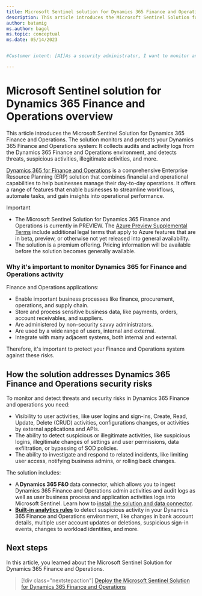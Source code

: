 ```yaml
---
title: Microsoft Sentinel solution for Dynamics 365 Finance and Operations overview
description: This article introduces the Microsoft Sentinel Solution for Dynamics 365 Finance and Operations.
author: batamig
ms.author: bagol
ms.topic: conceptual
ms.date: 05/14/2023


#Customer intent: [AI]As a security administrator, I want to monitor and protect Dynamics 365 Finance and Operations so that I can detect and respond to threats and suspicious activities effectively.

---
```


# Microsoft Sentinel solution for Dynamics 365 Finance and Operations overview

This article introduces the Microsoft Sentinel Solution for Dynamics 365 Finance and Operations. The solution monitors and protects your Dynamics 365 Finance and Operations system: It collects audits and activity logs from the Dynamics 365 Finance and Operations environment, and detects threats, suspicious activities, illegitimate activities, and more.

[Dynamics 365 for Finance and Operations](/dynamics365/finance) is a comprehensive Enterprise Resource Planning (ERP) solution that combines financial and operational capabilities to help businesses manage their day-to-day operations. It offers a range of features that enable businesses to streamline workflows, automate tasks, and gain insights into operational performance.

> [!IMPORTANT]
> - The Microsoft Sentinel Solution for Dynamics 365 Finance and Operations is currently in PREVIEW. The [Azure Preview Supplemental Terms](https://azure.microsoft.com/support/legal/preview-supplemental-terms/) include additional legal terms that apply to Azure features that are in beta, preview, or otherwise not yet released into general availability.
> - The solution is a premium offering. Pricing information will be available before the solution becomes generally available.

### Why it's important to monitor Dynamics 365 for Finance and Operations activity

Finance and Operations applications:

- Enable important business processes like finance, procurement, operations, and supply chain.
- Store and process sensitive business data, like payments, orders, account receivables, and suppliers.​
- Are administered by non-security savvy administrators.
- Are used by a wide range of users, internal and external​.
- Integrate with many adjacent systems, both internal and external​.

Therefore, it's important to protect your Finance and Operations system against these risks.

## How the solution addresses Dynamics 365 Finance and Operations security risks

To monitor and detect threats and security risks in Dynamics 365 Finance and operations you need: 

- Visibility to user activities, like user logins and sign-ins, Create, Read, Update, Delete (CRUD) activities, configurations changes, or activities by external applications and APIs. 
- The ability to detect suspicious or illegitimate activities, like suspicious logins, illegitimate changes of settings and user permissions, data exfiltration, or bypassing of SOD policies. 
- The ability to investigate and respond to related incidents, like limiting user access, notifying business admins, or rolling back changes. 

The solution includes:

- A **Dynamics 365 F&O** data connector, which allows you to ingest Dynamics 365 Finance and Operations admin activities and audit logs as well as user business process and application activities logs into Microsoft Sentinel. Learn how to [install the solution and data connector](deploy-dynamics-365-finance-operations-solution.md).
- [**Built-in analytics rules**](dynamics-365-finance-operations-security-content.md) to detect suspicious activity in your Dynamics 365 Finance and Operations environment, like changes in bank account details, multiple user account updates or deletions, suspicious sign-in events, changes to workload identities, and more.
  
## Next steps

In this article, you learned about the Microsoft Sentinel Solution for Dynamics 365 Finance and Operations.

> [!div class="nextstepaction"]
> [Deploy the Microsoft Sentinel Solution for Dynamics 365 Finance and Operations](deploy-dynamics-365-finance-operations-solution.md)
